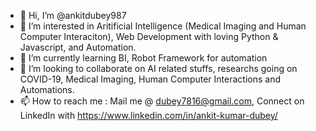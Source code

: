 - 👋 Hi, I’m @ankitdubey987
- 👀 I’m interested in Aritificial Intelligence (Medical Imaging and Human Computer Interaciton), Web Development with loving Python & Javascript, and Automation.
- 🌱 I’m currently learning BI, Robot Framework for automation
- 💞️ I’m looking to collaborate on AI related stuffs, researchs going on COVID-19, Medical Imaging, Human Computer Interactions and Automations.
- 📫 How to reach me : Mail me @ dubey7816@gmail.com, Connect on LinkedIn with https://www.linkedin.com/in/ankit-kumar-dubey/

<!---
ankitdubey987/ankitdubey987 is a ✨ special ✨ repository because its `README.md` (this file) appears on your GitHub profile.
You can click the Preview link to take a look at your changes.
--->
